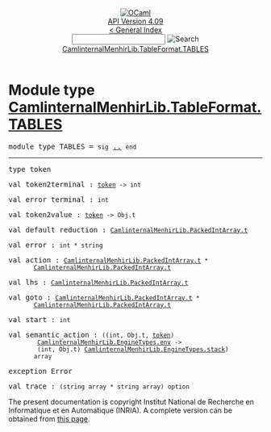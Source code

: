 <!-- ((! set title API !)) ((! set documentation !)) ((! set api !)) ((! set nobreadcrumb !)) -->
<div class="api"><header><nav class="toc brand"><a class="brand" href="https://ocaml.org/"><img src="colour-logo-gray.svg" class="svg" alt="OCaml"></a></nav><nav class="toc"><div class="toc_version"><a href="/docs" id="version-select">API Version 4.09</a></div><a href="index.html">&lt; General Index</a><div class="api_search"><input type="text" name="apisearch" id="api_search" oninput="mySearch(false);" onkeypress="this.oninput();" onclick="this.oninput();" onpaste="this.oninput();">
<img src="search_icon.svg" alt="Search" class="svg" onclick="mySearch(false)"></div>
<div id="search_results"></div><div class="toc_title"><a href="#top">CamlinternalMenhirLib.TableFormat.TABLES</a></div><ul></ul></nav></header>

<h1>Module type <a href="type_CamlinternalMenhirLib.TableFormat.TABLES.html">CamlinternalMenhirLib.TableFormat.TABLES</a></h1>

<pre><span id="MODULETYPETABLES"><span class="keyword">module type</span> TABLES</span> = <code class="code"><span class="keyword">sig</span></code> <a href="CamlinternalMenhirLib.TableFormat.TABLES.html">..</a> <code class="code"><span class="keyword">end</span></code></pre><hr width="100%">

<pre><span id="TYPEtoken"><span class="keyword">type</span> <code class="type"></code>token</span> </pre>


<pre><span id="VALtoken2terminal"><span class="keyword">val</span> token2terminal</span> : <code class="type"><a href="CamlinternalMenhirLib.TableFormat.TABLES.html#TYPEtoken">token</a> -&gt; int</code></pre>
<pre><span id="VALerror_terminal"><span class="keyword">val</span> error_terminal</span> : <code class="type">int</code></pre>
<pre><span id="VALtoken2value"><span class="keyword">val</span> token2value</span> : <code class="type"><a href="CamlinternalMenhirLib.TableFormat.TABLES.html#TYPEtoken">token</a> -&gt; Obj.t</code></pre>
<pre><span id="VALdefault_reduction"><span class="keyword">val</span> default_reduction</span> : <code class="type"><a href="CamlinternalMenhirLib.PackedIntArray.html#TYPEt">CamlinternalMenhirLib.PackedIntArray.t</a></code></pre>
<pre><span id="VALerror"><span class="keyword">val</span> error</span> : <code class="type">int * string</code></pre>
<pre><span id="VALaction"><span class="keyword">val</span> action</span> : <code class="type"><a href="CamlinternalMenhirLib.PackedIntArray.html#TYPEt">CamlinternalMenhirLib.PackedIntArray.t</a> *<br>       <a href="CamlinternalMenhirLib.PackedIntArray.html#TYPEt">CamlinternalMenhirLib.PackedIntArray.t</a></code></pre>
<pre><span id="VALlhs"><span class="keyword">val</span> lhs</span> : <code class="type"><a href="CamlinternalMenhirLib.PackedIntArray.html#TYPEt">CamlinternalMenhirLib.PackedIntArray.t</a></code></pre>
<pre><span id="VALgoto"><span class="keyword">val</span> goto</span> : <code class="type"><a href="CamlinternalMenhirLib.PackedIntArray.html#TYPEt">CamlinternalMenhirLib.PackedIntArray.t</a> *<br>       <a href="CamlinternalMenhirLib.PackedIntArray.html#TYPEt">CamlinternalMenhirLib.PackedIntArray.t</a></code></pre>
<pre><span id="VALstart"><span class="keyword">val</span> start</span> : <code class="type">int</code></pre>
<pre><span id="VALsemantic_action"><span class="keyword">val</span> semantic_action</span> : <code class="type">((int, Obj.t, <a href="CamlinternalMenhirLib.TableFormat.TABLES.html#TYPEtoken">token</a>)<br>        <a href="CamlinternalMenhirLib.EngineTypes.html#TYPEenv">CamlinternalMenhirLib.EngineTypes.env</a> -&gt;<br>        (int, Obj.t) <a href="CamlinternalMenhirLib.EngineTypes.html#TYPEstack">CamlinternalMenhirLib.EngineTypes.stack</a>)<br>       array</code></pre>
<pre><span id="EXCEPTIONError"><span class="keyword">exception</span> Error</span></pre>

<pre><span id="VALtrace"><span class="keyword">val</span> trace</span> : <code class="type">(string array * string array) option</code></pre>
<div class="copyright">The present documentation is copyright Institut National de Recherche en Informatique et en Automatique (INRIA). A complete version can be obtained from <a href="http://caml.inria.fr/pub/docs/manual-ocaml/">this page</a>.</div></div>
